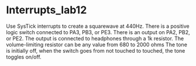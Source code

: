# Interrupts_lab12
 Use SysTick interrupts to create a squarewave at 440Hz.   There is a positive logic switch connected to PA3, PB3, or PE3. There is an output on PA2, PB2, or PE2. The output is     connected to headphones through a 1k resistor.  The volume-limiting resistor can be any value from 680 to 2000 ohms  The tone is initially off, when the switch goes from not touched to touched, the tone toggles on/off.
